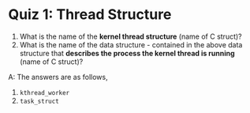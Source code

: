 # Quiz 1: Thread Structure

1. What is the name of the **kernel thread structure** (name of C struct)?
2. What is the name of the data structure - contained in the above data structure that **describes the process the kernel thread is running** (name of C struct)?

A: The answers are as follows,
1. `kthread_worker`
2. `task_struct`
